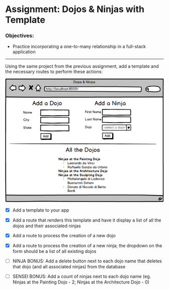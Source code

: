 # Assignment: Dojos & Ninjas with Template

### Objectives:

- Practice incorporating a one-to-many relationship in a full-stack application
<hr>
Using the same project from the previous assignment, add a template and the necessary routes to perform these actions:

![](<Dojos_Ninjas_(Django).png>)

- [x] Add a template to your app

- [x] Add a route that renders this template and have it display a list of all the dojos and their associated ninjas

- [x] Add a route to process the creation of a new dojo

- [x] Add a route to process the creation of a new ninja; the dropdown on the form should be a list of all existing dojos

- [ ] NINJA BONUS: Add a delete button next to each dojo name that deletes that dojo (and all associated ninjas) from the database

- [ ] SENSEI BONUS: Add a count of ninjas next to each dojo name (eg. Ninjas at the Painting Dojo - 2; Ninjas at the Architecture Dojo - 0)
